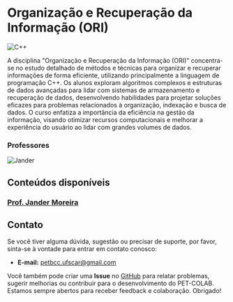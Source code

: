 # Organização e Recuperação da Informação (ORI)

![C++](https://img.shields.io/badge/c++-DD0031.svg?style=for-the-badge&logo=c%2B%2B&logoColor=white)

A disciplina "Organização e Recuperação da Informação (ORI)" concentra-se no estudo detalhado de métodos e técnicas para organizar e recuperar informações de forma eficiente, utilizando principalmente a linguagem de programação C++. Os alunos exploram algoritmos complexos e estruturas de dados avançadas para lidar com sistemas de armazenamento e recuperação de dados, desenvolvendo habilidades para projetar soluções eficazes para problemas relacionados à organização, indexação e busca de dados. O curso enfatiza a importância da eficiência na gestão da informação, visando otimizar recursos computacionais e melhorar a experiência do usuário ao lidar com grandes volumes de dados.
### Professores 
![Jander](https://img.shields.io/badge/Jander_Moreira-%2300599C.svg?style=for-the-badge&logo=GoogleScholar&logoColor=white)


## Conteúdos disponíveis

### [Prof. Jander Moreira](Jander/README.md)


## Contato

Se você tiver alguma dúvida, sugestão ou precisar de suporte, por favor, sinta-se à vontade para entrar em contato conosco:

- **E-mail:** petbcc.ufscar@gmail.com

Você também pode criar uma **Issue** no [GitHub](https://github.com/petbccufscar/pet-colab/issues) para relatar problemas, sugerir melhorias ou contribuir para o desenvolvimento do PET-COLAB. Estamos sempre abertos para receber feedback e colaboração. Obrigado!
